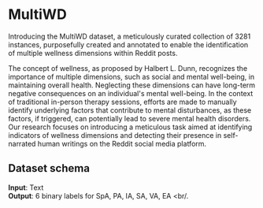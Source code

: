 # MultiWD
Introducing the MultiWD dataset, a meticulously curated collection of 3281 instances, purposefully created and annotated to enable the identification of multiple wellness dimensions within Reddit posts.

The concept of wellness, as proposed by Halbert L. Dunn, recognizes the importance of multiple dimensions, such as social and mental well-being, in maintaining overall health. Neglecting these dimensions can have long-term negative consequences on an individual's mental well-being. In the context of traditional in-person therapy sessions, efforts are made to manually identify underlying factors that contribute to mental disturbances, as these factors, if triggered, can potentially lead to severe mental health disorders. Our research focuses on introducing a meticulous task aimed at identifying indicators of wellness dimensions and detecting their presence in self-narrated human writings on the Reddit social media platform.

## Dataset schema
**Input**: Text <String> <br/>
**Output**: 6 binary labels for SpA, PA, IA, SA, VA, EA <br/.
